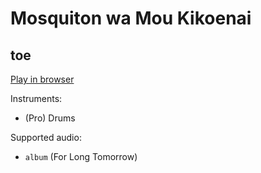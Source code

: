 # Mosquiton wa Mou Kikoenai

## toe


[Play in browser](http://pages.cs.wisc.edu/~tolly/customs/toe/mosquiton-wa-mou-kikoenai)

Instruments:

  * (Pro) Drums

Supported audio:

  * `album` (For Long Tomorrow)

